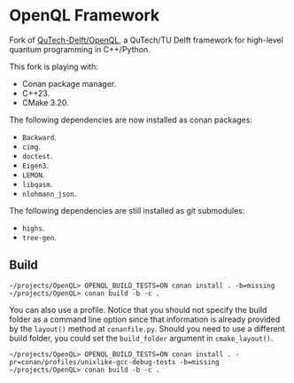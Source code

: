 #  OpenQL Framework

Fork of [QuTech-Delft/OpenQL](https://github.com/QuTech-Delft/OpenQL),
a QuTech/TU Delft framework for high-level quantum programming in C++/Python.

This fork is playing with:
- Conan package manager.
- C++23.
- CMake 3.20.

The following dependencies are now installed as conan packages:
- `Backward`.
- `cimg`.
- `doctest`.
- `Eigen3`.
- `LEMON`.
- `libqasm`.
- `nlohmann_json`.

The following dependencies are still installed as git submodules:
- `highs`.
- `tree-gen`.

## Build

```
~/projects/OpenQL> OPENQL_BUILD_TESTS=ON conan install . -b=missing
~/projects/OpenQL> conan build -b -c .
```

You can also use a profile.
Notice that you should not specify the build folder as a command line option
since that information is already provided by the `layout()` method at `conanfile.py`.
Should you need to use a different build folder, you could set the `build_folder` argument in `cmake_layout()`.

```
~/projects/OpenQL> OPENQL_BUILD_TESTS=ON conan install . -pr=conan/profiles/unixlike-gcc-debug-tests -b=missing
~/projects/OpenQL> conan build -b -c .
```
